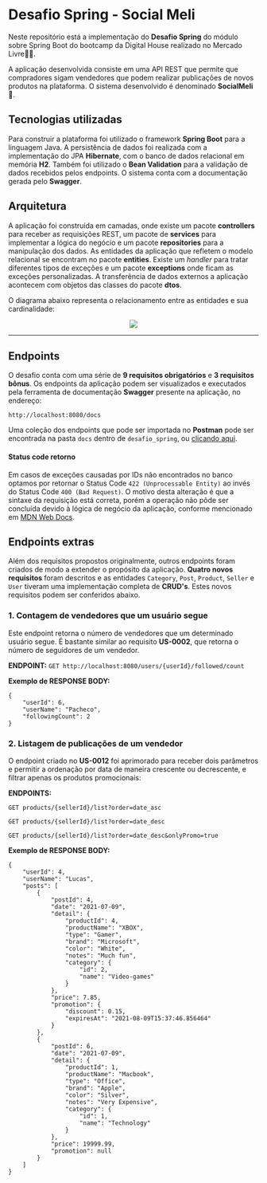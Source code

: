 # Desafio Spring - Social Meli

Neste repositório está a implementação do **Desafio Spring** do módulo sobre Spring Boot do bootcamp da Digital House realizado no Mercado Livre:yellow_heart::blue_heart:.

A aplicação desenvolvida consiste em uma API REST que permite que compradores sigam vendedores que podem realizar publicações de novos produtos na plataforma. O sistema desenvolvido é denominado **SocialMeli** :rocket:.


## Tecnologias utilizadas

Para construir a plataforma foi utilizado o framework **Spring Boot** para a linguagem Java. A persistência de dados foi realizada com a implementação do JPA **Hibernate**, com o banco de dados relacional em memória **H2**. Também foi utilizado o **Bean Validation** para a validação de dados recebidos pelos endpoints. O sistema conta com a documentação gerada pelo **Swagger**.


## Arquitetura

A aplicação foi construída em camadas, onde existe um pacote **controllers** para receber as requisições REST, um pacote de **services** para implementar a lógica do negócio e um pacote **repositories** para a manipulação dos dados. As entidades da aplicação que refletem o modelo relacional se encontram no pacote **entities**. Existe um *handler* para tratar diferentes tipos de exceções e um pacote **exceptions** onde ficam as exceções personalizadas. A transferência de dados externos a aplicação acontecem com objetos das classes do pacote **dtos**.

O diagrama abaixo representa o relacionamento entre as entidades e sua cardinalidade:

<p align="center">
  <img src="https://i.imgur.com/ehVz4fv.png">
</p>

---

## Endpoints


O desafio conta com uma série de **9 requisitos obrigatórios** e **3 requisitos bônus**. Os endpoints da aplicação podem ser visualizados e executados pela ferramenta de documentação **Swagger** presente na aplicação, no endereço:

```
http://localhost:8080/docs
```

Uma coleção dos endpoints que pode ser importada no **Postman** pode ser encontrada na pasta `docs` dentro de `desafio_spring`, ou <a href="https://github.com/andreepdiasmeli/desafio-spring/blob/master/desafio_spring/docs/Desafio%20Spring%20SocialMeli.postman_collection.json">clicando aqui</a>.

#### Status code retorno

Em casos de exceções causadas por IDs não encontrados no banco optamos por retornar o Status Code `422 (Unprocessable Entity)` ao invés do Status Code `400 (Bad Request)`. O motivo desta alteração é que a sintaxe da requisição está correta, porém a operação não pôde ser concluída devido à lógica de negócio da aplicação, conforme mencionado em <a href="https://developer.mozilla.org/pt-BR/docs/Web/HTTP/Status/422">MDN Web Docs</a>.



## Endpoints extras

Além dos requisitos propostos originalmente, outros endpoints foram criados de modo a extender o propósito da aplicação. **Quatro novos requisitos** foram descritos e as entidades `Category`, `Post`, `Product`, `Seller` e `User` tiveram uma implementação completa de **CRUD's**. Estes novos requisitos podem ser conferidos abaixo.

### 1. Contagem de vendedores que um usuário segue

Este endpoint retorna o número de vendedores que um determinado usuário segue. É bastante similar ao requisito **US-0002**, que retorna o número de seguidores de um vendedor.


**ENDPOINT:** `GET http://localhost:8080/users/{userId}/followed/count`

**Exemplo de RESPONSE BODY:**
```json=
{
    "userId": 6,
    "userName": "Pacheco",
    "followingCount": 2
}
```

### 2. Listagem de publicações de um vendedor

O endpoint criado no **US-0012** foi aprimorado para receber dois parâmetros e permitir a ordenação por data de maneira crescente ou decrescente, e filtrar apenas os produtos promocionais:

**ENDPOINTS:** 

`GET products/{sellerId}/list?order=date_asc`

`GET products/{sellerId}/list?order=date_desc`

`GET products/{sellerId}/list?order=date_desc&onlyPromo=true`

**Exemplo de RESPONSE BODY:** 
```json=
{
    "userId": 4,
    "userName": "Lucas",
    "posts": [
        {
            "postId": 4,
            "date": "2021-07-09",
            "detail": {
                "productId": 4,
                "productName": "XBOX",
                "type": "Gamer",
                "brand": "Microsoft",
                "color": "White",
                "notes": "Much fun",
                "category": {
                    "id": 2,
                    "name": "Video-games"
                }
            },
            "price": 7.85,
            "promotion": {
                "discount": 0.15,
                "expiresAt": "2021-08-09T15:37:46.856464"
            }
        },
        {
            "postId": 6,
            "date": "2021-07-09",
            "detail": {
                "productId": 1,
                "productName": "Macbook",
                "type": "Office",
                "brand": "Apple",
                "color": "Silver",
                "notes": "Very Expensive",
                "category": {
                    "id": 1,
                    "name": "Technology"
                }
            },
            "price": 19999.99,
            "promotion": null
        }
    ]
}
```
